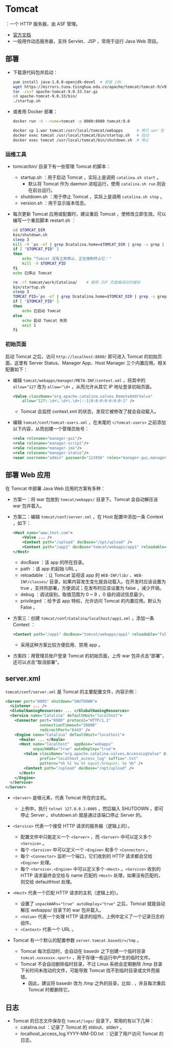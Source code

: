 # Tomcat

：一个 HTTP 服务器，由 ASF 管理。
- [官方文档](https://tomcat.apache.org/)
- 一般用作动态服务器，支持 Servlet、JSP ，常用于运行 Java Web 项目。

## 部署

- 下载源代码包并启动：
  ```sh
  yum install java-1.8.0-openjdk-devel  # 安装 jdk
  wget https://mirrors.tuna.tsinghua.edu.cn/apache/tomcat/tomcat-9/v9.0.33/bin/apache-tomcat-9.0.33.tar.gz
  tar -zxvf apache-tomcat-9.0.33.tar.gz
  cd apache-tomcat-9.0.33/bin/
  ./startup.sh
  ```

- 或者用 Docker 部署：
  ```sh
  docker run -d --name=tomcat -p 8080:8080 tomcat:9.0

  docker cp 1.war tomcat:/usr/local/tomcat/webapps      # 拷贝 war 包
  docker exec tomcat /usr/local/tomcat/bin/startup.sh   # 启动
  docker exec tomcat /usr/local/tomcat/bin/shutdown.sh  # 停止
  ```

### 运维工具

- tomcat/bin/ 目录下有一些管理 Tomcat 的脚本：
  - startup.sh  ：用于启动 Tomcat ，实际上是调用 `catalina.sh start` 。
    - 默认将 Tomcat 作为 daemon 进程运行，使用 `catalina.sh run` 则会在前台运行。
  - shutdown.sh ：用于停止 Tomcat ，实际上是调用 `catalina.sh stop` 。
  - version.sh  ：用于显示版本信息。

- 每次更新 Tomcat 应用或配置时，建议重启 Tomcat ，使修改立即生效。可以编写一个重启脚本 restart.sh ：
  ```sh
  cd $TOMCAT_DIR
  bin/shutdown.sh
  sleep 3
  kill -9 `ps -ef | grep Dcatalina.home=$TOMCAT_DIR | grep -v grep | awk '{print $2}'`
  if [ "$TOMCAT_PID" ]
  then
      echo "Tomcat 没有立即停止，正在强制终止它："
      kill -9 $TOMCAT_PID
  fi
  echo 已停止 Tomcat

  rm -rf tomcat/work/Catalina/    # 删除 JSP 页面编译后的缓存
  bin/startup.sh
  sleep 3
  TOMCAT_PID=`ps -ef | grep Dcatalina.home=$TOMCAT_DIR | grep -v grep | awk '{print $2}'`
  if [ "$TOMCAT_PID" ]
  then
      echo 已启动 Tomcat
  else
      echo 启动 Tomcat 失败
      exit 1
  fi
  ```

### 初始页面

启动 Tomcat 之后，访问 `http://localhost:8080/` 即可进入 Tomcat 的初始页面，这里有 Server Status、Manager App、Host Manager 三个内置应用。相关配置如下：

- 编辑 `tomcat/webapps/manager/META-INF/context.xml` ，将其中的 `allow="127` 改为 `allow="\d+` ，从而允许从其它 IP 地址登录初始页面。
  ```xml
  <Valve className="org.apache.catalina.valves.RemoteAddrValve"
      allow="127\.\d+\.\d+\.\d+|::1|0:0:0:0:0:0:0:1" />
  ```
  - Tomcat 会监控 context.xml 的状态，发现它被修改了就会自动载入。

- 编辑 `tomcat/conf/tomcat-users.xml` ，在末尾的 `</tomcat-users>` 之前添加以下内容，从而创建一个管理员账号：
  ```xml
  <role rolename="manager-gui"/>
  <role rolename="manager-script"/>
  <role rolename="manager-jmx"/>
  <role rolename="manager-status"/>
  <user username="admin" password="123456" roles="manager-gui,manager-script,manager-jmx,manager-status"/>
  ```

## 部署 Web 应用

在 Tomcat 中部署 Java Web 应用的方案有多种：

- 方案一：将 war 包放到 `tomcat/webapps/` 目录下。Tomcat 会自动解压该 war 包并载入。

- 方案二：编辑 `tomcat/conf/server.xml` ，在 Host 配置中添加一条 Context ，如下：
  ```xml
  <Host name="www.test.com">
      <Valve ... />
      <Context path="/upload" docBase="/opt/upload" />
      <Context path="/app1" docBase="tomcat/webapps/app1" reloadable="false" debug="0" privileged="true"/>
  </Host>
  ```
  - docBase ：该 app 的所在目录。
  - path ：该 app 的起始 URL 。
  - reloadable ：让 Tomcat 监视该 app 的 `WEB-INF/lib/` 、`WEB-INF/classes/` 目录，如果内容发生变化就自动载入。在开发时应该设置为 true ，支持热部署，方便调试；在发布时应该设置为 false ，减少开销。
  - debug ：调试级别。取值范围为 0 ~ 9 ，0 级的调试信息最少。
  - privileged ：给予该 app 特权，允许访问 Tomcat 的内置应用。默认为 False 。

- 方案三：创建 `tomcat/conf/Catalina/localhost/app1.xml` ，添加一条 Context ：
  ```xml
  <Context path="/app1" docBase="tomcat/webapps/app1" reloadable="false" debug="0" privileged="true"/>
  ```
  - 采用这种方案比较方便启用、禁用 app 。

- 方案四：用管理员账户登录 Tomcat 的初始页面，上传 war 包并点击“部署”，还可以点击“取消部署”。

## server.xml

`tomcat/conf/server.xml` 是 Tomcat 的主要配置文件，内容示例：
```xml
<Server port="8005" shutdown="SHUTDOWN">
  <Listener ... />
  <GlobalNamingResources> ... </GlobalNamingResources>
  <Service name="Catalina" defaultHost="localhost">
    <Connector port="8080" protocol="HTTP/1.1"
               connectionTimeout="20000"
               redirectPort="8443" />
    <Engine name="Catalina" defaultHost="localhost">
      <Realm> ... </Realm>
      <Host name="localhost"  appBase="webapps"
            unpackWARs="true" autoDeploy="true">
        <Valve className="org.apache.catalina.valves.AccessLogValve" directory="logs"
               prefix="localhost_access_log" suffix=".txt"
               pattern="%h %l %u %t &quot;%r&quot; %s %b" />
        <Context path="/upload" docBase="/opt/upload" />
      </Host>
    </Engine>
  </Service>
</Server>
```
- `<Server>` 是根元素，代表 Tomcat 所在的主机。
  - 上例中，执行 `telnet 127.0.0.1:8005` ，然后输入 SHUTDOWN ，即可停止 Server 。shutdown.sh 就是通过该端口停止 Server 的。

- `<Service>` 代表一个接受 HTTP 请求的服务器（逻辑上的）。
  - 配置文件中只能定义一个 `<Server>` ，而 `<Server>` 中可以定义多个 `<Service>` 。
  - 每个 `<Service>` 中可以定义一个 `<Engine>` 和多个 `<Connector>` 。
  - 每个 `<Connector>` 监听一个端口，它们收到的 HTTP 请求都会交给 `<Engine>` 处理。
  - 每个 `<Service>.<Engine>` 中可以定义多个 `<Host>` 。`<Service>` 收到的 HTTP 请求最终会交给与 name 匹配的 `<Host>` 处理，如果没有匹配的，则交给 defaultHost 处理。

- `<Host>` 代表一个匹配 HTTP 请求的主机（逻辑上的）。
  - 设置了 `unpackWARs="true" autoDeploy="true"` 之后，Tomcat 就能自动解压 webapps/ 目录下的 war 包并载入。
  - `<Value>` 代表一个处理 HTTP 请求的组件。上例中定义了一个记录日志的组件。
  - `<Context>` 代表一个 URL 。

- Tomcat 有一个默认的配置参数 `server.tomcat.basedir=/tmp` 。
  - Tomcat 每次启动时，会自动在 basedir 之下创建一个临时目录 `tomcat.xxxxxxxx.<port>` ，用于存储一些运行中产生的临时文件。
  - Tomcat 不会自动删除临时目录，不过 Linux 系统会定期删除 /tmp 目录下长时间未改动的文件，可能导致 Tomcat 找不到临时目录或文件而报错。
    - 因此，建议将 basedir 改为 /tmp 之外的目录，比如 . ，并且每次重启 Tomcat 时都删除它。

## 日志

- Tomcat 的日志文件保存在 `tomcat/logs/` 目录下，常用的有以下几种：
  - catalina.out ：记录了 Tomcat 的 stdout、stderr 。
  - localhost_access_log.YYYY-MM-DD.txt ：记录了用户访问 Tomcat 的日志。
